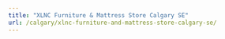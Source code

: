 ```yaml
---
title: "XLNC Furniture & Mattress Store Calgary SE"
url: /calgary/xlnc-furniture-and-mattress-store-calgary-se/
---
```

